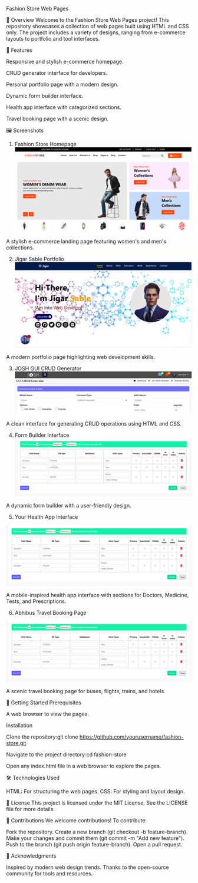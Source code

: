 Fashion Store Web Pages

📖 Overview
Welcome to the Fashion Store Web Pages project! This repository showcases a collection of web pages built using HTML and CSS only. The project includes a variety of designs, ranging from e-commerce layouts to portfolio and tool interfaces.



🌟 Features



Responsive and stylish e-commerce homepage.



CRUD generator interface for developers.



Personal portfolio page with a modern design.



Dynamic form builder interface.



Health app interface with categorized sections.



Travel booking page with a scenic design.


🖼️ Screenshots
1. Fashion Store Homepage
    ![Fashion Store Homepage](https://github.com/Akulayagneshwaramurthy/Onepages-1/blob/main/Screenshot%202025-06-21%20145821.png)
 
A stylish e-commerce landing page featuring women's and men's collections.

2. Jigar Sable Portfolio 
![Jigar Sable Portfolio](https://github.com/Akulayagneshwaramurthy/Onepages-1/blob/main/Screenshot%202025-06-21%20145836.png)
 
A modern portfolio page highlighting web development skills.

3. JOSH GUI CRUD Generator 
![JOSH GUI CRUD Generato](https://github.com/Akulayagneshwaramurthy/Onepages-1/blob/main/Screenshot%202025-06-21%20145906.png)

A clean interface for generating CRUD operations using HTML and CSS.

4. Form Builder Interface 
![Form Builder Interface](https://github.com/Akulayagneshwaramurthy/Onepages-1/blob/main/Screenshot%202025-06-21%20145922.png)

A dynamic form builder with a user-friendly design.

5. Your Health App Interface

![Form Builder Interface](https://github.com/Akulayagneshwaramurthy/Onepages-1/blob/main/Screenshot%202025-06-21%20145922.png)

A mobile-inspired health app interface with sections for Doctors, Medicine, Tests, and Prescriptions.

6. Abhibus Travel Booking Page

![Form Builder Interface](https://github.com/Akulayagneshwaramurthy/Onepages-1/blob/main/Screenshot%202025-06-21%20145922.png)

A scenic travel booking page for buses, flights, trains, and hotels.



🚀 Getting Started
Prerequisites

A web browser to view the pages.

Installation

Clone the repository:git clone https://github.com/yourusername/fashion-store.git


Navigate to the project directory:cd fashion-store


Open any index.html file in a web browser to explore the pages.


🛠️ Technologies Used

HTML: For structuring the web pages.
CSS: For styling and layout design.


📜 License
This project is licensed under the MIT License. See the LICENSE file for more details.

🤝 Contributions
We welcome contributions! To contribute:

Fork the repository.
Create a new branch (git checkout -b feature-branch).
Make your changes and commit them (git commit -m "Add new feature").
Push to the branch (git push origin feature-branch).
Open a pull request.


🙌 Acknowledgments

Inspired by modern web design trends.
Thanks to the open-source community for tools and resources.





